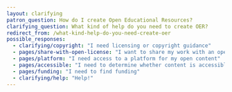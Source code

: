 ```yaml
---
layout: clarifying
patron_question: How do I create Open Educational Resources?
clarifying_question: What kind of help do you need to create OER?
redirect_from: /what-kind-help-do-you-need-create-oer
possible_responses:
  - clarifying/copyright: "I need licensing or copyright guidance"
  - pages/share-with-open-license: "I want to share my work with an open license"
  - pages/platform: "I need access to a platform for my open content"
  - pages/accessible: "I need to determine whether content is accessible to various learning styles/needs"
  - pages/funding: "I need to find funding"
  - clarifying/help: "Help!"
---
```

